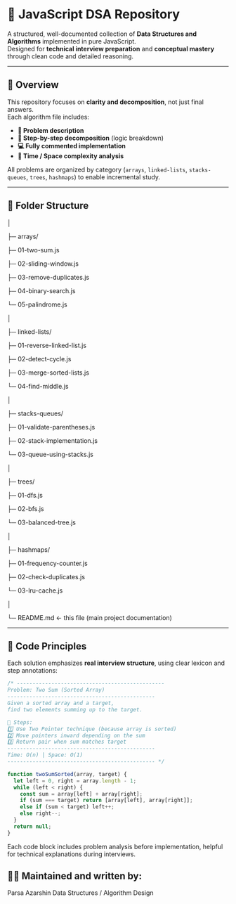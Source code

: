 # 🧠 JavaScript DSA Repository

A structured, well-documented collection of **Data Structures and Algorithms** implemented in pure JavaScript.  
Designed for **technical interview preparation** and **conceptual mastery** through clean code and detailed reasoning.

---

## 📍 Overview

This repository focuses on **clarity and decomposition**, not just final answers.  
Each algorithm file includes:
- **🧩 Problem description**
- **🧠 Step-by-step decomposition** (logic breakdown)
- **💻 Fully commented implementation**
- **🧮 Time / Space complexity analysis**

All problems are organized by category (`arrays`, `linked-lists`, `stacks-queues`, `trees`, `hashmaps`) to enable incremental study.

---

## 📂 Folder Structure
│

├─ arrays/

├─ 01-two-sum.js

├─ 02-sliding-window.js

├─ 03-remove-duplicates.js

├─ 04-binary-search.js

└─ 05-palindrome.js

│

├─ linked-lists/

├─ 01-reverse-linked-list.js

├─ 02-detect-cycle.js

├─ 03-merge-sorted-lists.js

└─ 04-find-middle.js

│

├─ stacks-queues/

├─ 01-validate-parentheses.js

├─ 02-stack-implementation.js

└─ 03-queue-using-stacks.js

│

├─ trees/

├─ 01-dfs.js

├─ 02-bfs.js

└─ 03-balanced-tree.js

│

├─ hashmaps/

├─ 01-frequency-counter.js

├─ 02-check-duplicates.js

└─ 03-lru-cache.js

│

└─ README.md ← this file (main project documentation)


---

## 🧩 Code Principles

Each solution emphasizes **real interview structure**, using clear lexicon and step annotations:
```js
/* -----------------------------------------------
Problem: Two Sum (Sorted Array)
-----------------------------------------------
Given a sorted array and a target,
find two elements summing up to the target.

🧠 Steps:
1️⃣ Use Two Pointer technique (because array is sorted)
2️⃣ Move pointers inward depending on the sum
3️⃣ Return pair when sum matches target
-----------------------------------------------
Time: O(n) | Space: O(1)
----------------------------------------------- */

function twoSumSorted(array, target) {
  let left = 0, right = array.length - 1;
  while (left < right) {
    const sum = array[left] + array[right];
    if (sum === target) return [array[left], array[right]];
    else if (sum < target) left++;
    else right--;
  }
  return null;
}
```
Each code block includes problem analysis before implementation, helpful for technical explanations during interviews.

## 👨‍💻 Maintained and written by: 
Parsa Azarshin
Data Structures / Algorithm Design


